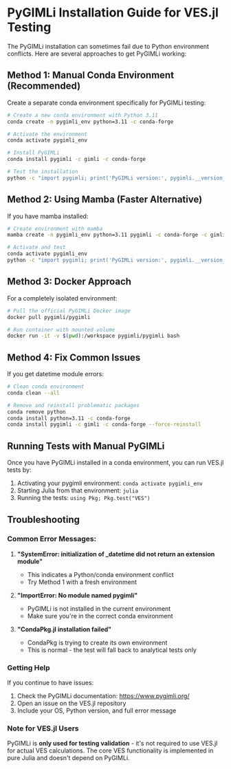 # PyGIMLi Installation Guide for VES.jl Testing

The PyGIMLi installation can sometimes fail due to Python environment conflicts. Here are several approaches to get PyGIMLi working:

## Method 1: Manual Conda Environment (Recommended)

Create a separate conda environment specifically for PyGIMLi testing:

```bash
# Create a new conda environment with Python 3.11
conda create -n pygimli_env python=3.11 -c conda-forge

# Activate the environment
conda activate pygimli_env

# Install PyGIMLi
conda install pygimli -c gimli -c conda-forge

# Test the installation
python -c "import pygimli; print('PyGIMLi version:', pygimli.__version__)"
```

## Method 2: Using Mamba (Faster Alternative)

If you have mamba installed:

```bash
# Create environment with mamba
mamba create -n pygimli_env python=3.11 pygimli -c conda-forge -c gimli

# Activate and test
conda activate pygimli_env
python -c "import pygimli; print('PyGIMLi version:', pygimli.__version__)"
```

## Method 3: Docker Approach

For a completely isolated environment:

```bash
# Pull the official PyGIMLi Docker image
docker pull pygimli/pygimli

# Run container with mounted volume
docker run -it -v $(pwd):/workspace pygimli/pygimli bash
```

## Method 4: Fix Common Issues

If you get datetime module errors:

```bash
# Clean conda environment
conda clean --all

# Remove and reinstall problematic packages
conda remove python
conda install python=3.11 -c conda-forge
conda install pygimli -c gimli -c conda-forge --force-reinstall
```

## Running Tests with Manual PyGIMLi

Once you have PyGIMLi installed in a conda environment, you can run VES.jl tests by:

1. Activating your pygimli environment: `conda activate pygimli_env`
2. Starting Julia from that environment: `julia`
3. Running the tests: `using Pkg; Pkg.test("VES")`

## Troubleshooting

### Common Error Messages:

1. **"SystemError: initialization of _datetime did not return an extension module"**
   - This indicates a Python/conda environment conflict
   - Try Method 1 with a fresh environment

2. **"ImportError: No module named pygimli"**
   - PyGIMLi is not installed in the current environment
   - Make sure you're in the correct conda environment

3. **"CondaPkg.jl installation failed"**
   - CondaPkg is trying to create its own environment
   - This is normal - the test will fall back to analytical tests only

### Getting Help

If you continue to have issues:

1. Check the PyGIMLi documentation: https://www.pygimli.org/
2. Open an issue on the VES.jl repository
3. Include your OS, Python version, and full error message

### Note for VES.jl Users

PyGIMLi is **only used for testing validation** - it's not required to use VES.jl for actual VES calculations. The core VES functionality is implemented in pure Julia and doesn't depend on PyGIMLi.
